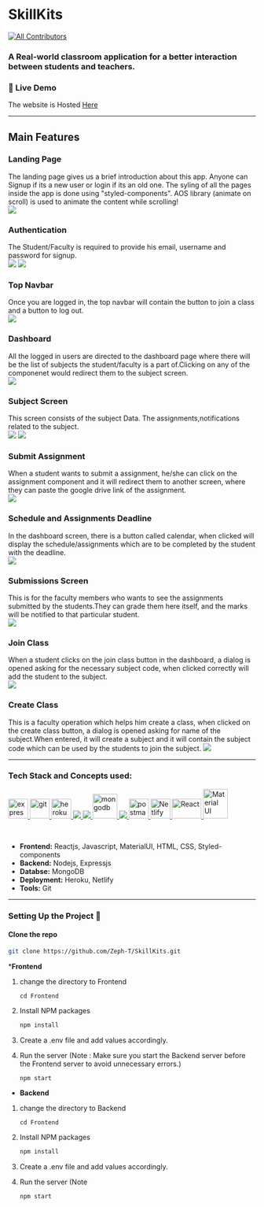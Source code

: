 # SkillKits
<!-- ALL-CONTRIBUTORS-BADGE:START - Do not remove or modify this section -->
[![All Contributors](https://img.shields.io/badge/all_contributors-2-orange.svg?style=flat-square)](#contributors-)
<!-- ALL-CONTRIBUTORS-BADGE:END -->
### A Real-world classroom application for a better interaction between students and teachers.

### 🔗 Live Demo

The website is Hosted [Here](https://skillkits.netlify.app/)

***
## Main Features
### Landing Page
The landing page gives us a brief introduction about this app. Anyone can Signup if its a new user or login if its an old one. The syling of all the pages inside the app is done using "styled-components". AOS library (animate on scroll) is used to animate the content while scrolling!
<br>
![](https://github.com/Zeph-T/SkillKits/blob/master/public/landing.png)

### Authentication
The Student/Faculty is required to provide his email, username and password for signup.
<br>
![](https://github.com/Zeph-T/SkillKits/blob/master/public/login.png)
![](https://github.com/Zeph-T/SkillKits/blob/master/public/signup.png)


### Top Navbar
Once you are logged in, the top navbar will contain the button to join a class and a button to log out.
<br>
![](https://github.com/Zeph-T/SkillKits/blob/master/public/navbar.png)

### Dashboard
All the logged in users are directed to the dashboard page where there will be the list of subjects the student/faculty is a part of.Clicking on any of the componenet would redirect them to the subject screen.
<br>
![](https://github.com/Zeph-T/SkillKits/blob/master/public/dashboard.png)

### Subject Screen
This screen consists of the subject Data. The assignments,notifications related to the subject.
<br>
![](https://github.com/Zeph-T/SkillKits/blob/master/public/subjectscreen.png)
![](https://github.com/Zeph-T/SkillKits/blob/master/public/subjectscreen2.png)


### Submit Assignment
When a student wants to submit a assignment, he/she can click on the assignment component and it will redirect them to another screen, where they can paste the google drive link of the assignment.
<br>
![](https://github.com/Zeph-T/SkillKits/blob/master/public/assignmentsubmit.png)

### Schedule and Assignments Deadline
In the dashboard screen, there is a button called calendar, when clicked will display the schedule/assignments which are to be completed by the student with the deadline.
<br>
![](https://github.com/Zeph-T/SkillKits/blob/master/public/schedule.png)

### Submissions Screen
This is for the faculty members who wants to see the assignments submitted by the students.They can grade them here itself, and the marks will be notified to that particular student.
<br>
![](https://github.com/Zeph-T/SkillKits/blob/master/public/submittedscreen.png)

### Join Class
When a student clicks on the join class button in the dashboard, a dialog is opened asking for the necessary subject code, when clicked correctly will add the student to the subject.
<br>
![](https://github.com/Zeph-T/SkillKits/blob/master/public/joinclass.png)

### Create Class
This is a faculty operation which helps him create a class, when clicked on the create class button, a dialog is opened asking for name of the subject.When entered, it will create a subject and it will contain the subject code which can be used by the students to join the subject.
![](https://github.com/Zeph-T/SkillKits/blob/master/public/createclass.png)

***
### Tech Stack and Concepts used:

<p align="left"> <a href="https://expressjs.com" target="_blank"> <img src="https://www.vectorlogo.zone/logos/expressjs/expressjs-ar21.svg" alt="express" height="40"/> </a> <a href="https://git-scm.com/" target="_blank"> <img src="https://www.vectorlogo.zone/logos/git-scm/git-scm-icon.svg" alt="git" width="40" height="40"/> </a> <a href="https://heroku.com" target="_blank"> <img src="https://www.vectorlogo.zone/logos/heroku/heroku-icon.svg" alt="heroku" width="40" height="40"/> </a> <a href="https://www.w3.org/html/" target="_blank"> <img src="https://img.icons8.com/color/48/000000/html-5.png"/> </a> <a href="https://developer.mozilla.org/en-US/docs/Web/JavaScript" target="_blank"> <img src="https://img.icons8.com/color/48/000000/javascript.png"/> </a> <a href="https://www.mongodb.com/" target="_blank"> <img src="https://www.vectorlogo.zone/logos/mongodb/mongodb-icon.svg" alt="mongodb" width="50" height="50"/> </a> <a href="https://nodejs.org" target="_blank"> <img src="https://img.icons8.com/color/48/000000/nodejs.png"/> </a> <a href="https://postman.com" target="_blank"> <img src="https://www.vectorlogo.zone/logos/getpostman/getpostman-icon.svg" alt="postman" width="40" height="40"/> </a> <a href="https://www.netlify.com" target="_blank"> <img src="https://www.netlify.com/img/press/logos/logomark.png" alt="Netlify" width="40" height="40"/> </a> <a href="https://reactjs.org/" target="_blank"> <img src="https://upload.wikimedia.org/wikipedia/commons/thumb/a/a7/React-icon.svg/1280px-React-icon.svg.png" alt="React" width="60" height="40"/>  <a href="https://material-ui.com" target="_blank"> <img src="https://material-ui.com/static/logo.png" alt="Material UI" width="50" height="60"/> </a></p>
<br>

* __Frontend:__ Reactjs, Javascript, MaterialUI, HTML, CSS, Styled-components
* __Backend:__  Nodejs, Expressjs
* __Databse:__ MongoDB
* __Deployment:__ Heroku, Netlify
* __Tools:__ Git

***

### Setting Up the Project 🔧


#### Clone the repo

   ```sh
   git clone https://github.com/Zeph-T/SkillKits.git
   ```
*__Frontend__
1. change the directory to Frontend
    ```
    cd Frontend
    ```
2. Install NPM packages

   ```sh
   npm install
   ```
3. Create a .env file and add values accordingly.
4. Run the server (Note : Make sure you start the Backend server before the Frontend server to avoid unnecessary errors.)
   ```
   npm start 
   ```

* __Backend__
1. change the directory to Backend
    ```
    cd Frontend
    ```
2. Install NPM packages

   ```sh
   npm install
   ```
3. Create a .env file and add values accordingly.
4. Run the server (Note
   ```
   npm start 
   ```
